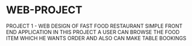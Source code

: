 # WEB-PROJECT
PROJECT 1 - WEB DESIGN OF  FAST FOOD RESTAURANT
SIMPLE FRONT END APPLICATION 
IN THIS PROJECT A USER CAN BROWSE THE FOOD ITEM WHICH HE WANTS ORDER AND ALSO CAN MAKE TABLE BOOKINGS
